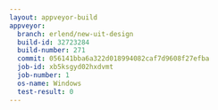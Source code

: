```yaml
---
layout: appveyor-build
appveyor:
  branch: erlend/new-uit-design
  build-id: 32723284
  build-number: 271
  commit: 056141bba6a322d018994082caf7d9608f27efba
  job-id: xb5ksgyd02hxdvmt
  job-number: 1
  os-name: Windows
  test-result: 0
---
```


